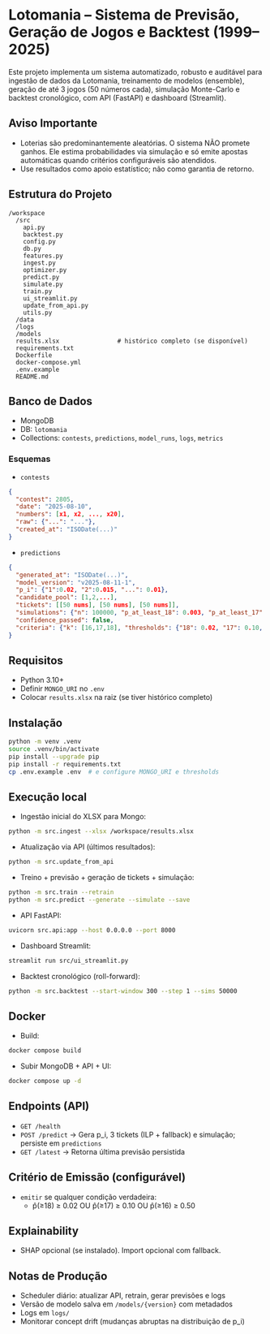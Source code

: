 # Lotomania – Sistema de Previsão, Geração de Jogos e Backtest (1999–2025)

Este projeto implementa um sistema automatizado, robusto e auditável para ingestão de dados da Lotomania, treinamento de modelos (ensemble), geração de até 3 jogos (50 números cada), simulação Monte-Carlo e backtest cronológico, com API (FastAPI) e dashboard (Streamlit).

## Aviso Importante
- Loterias são predominantemente aleatórias. O sistema NÃO promete ganhos. Ele estima probabilidades via simulação e só emite apostas automáticas quando critérios configuráveis são atendidos.
- Use resultados como apoio estatístico; não como garantia de retorno.

## Estrutura do Projeto

```
/workspace
  /src
    api.py
    backtest.py
    config.py
    db.py
    features.py
    ingest.py
    optimizer.py
    predict.py
    simulate.py
    train.py
    ui_streamlit.py
    update_from_api.py
    utils.py
  /data
  /logs
  /models
  results.xlsx                # histórico completo (se disponível)
  requirements.txt
  Dockerfile
  docker-compose.yml
  .env.example
  README.md
```

## Banco de Dados
- MongoDB
- DB: `lotomania`
- Collections: `contests`, `predictions`, `model_runs`, `logs`, `metrics`

### Esquemas
- `contests`
```json
{
  "contest": 2805,
  "date": "2025-08-10",
  "numbers": [x1, x2, ..., x20],
  "raw": {"...": "..."},
  "created_at": "ISODate(...)"
}
```
- `predictions`
```json
{
  "generated_at": "ISODate(...)",
  "model_version": "v2025-08-11-1",
  "p_i": {"1":0.02, "2":0.015, "...": 0.01},
  "candidate_pool": [1,2,...],
  "tickets": [[50 nums], [50 nums], [50 nums]],
  "simulations": {"n": 100000, "p_at_least_18": 0.003, "p_at_least_17": 0.02, "p_at_least_16": 0.12},
  "confidence_passed": false,
  "criteria": {"k": [16,17,18], "thresholds": {"18": 0.02, "17": 0.10, "16": 0.50}}
}
```

## Requisitos
- Python 3.10+
- Definir `MONGO_URI` no `.env`
- Colocar `results.xlsx` na raiz (se tiver histórico completo)

## Instalação

```bash
python -m venv .venv
source .venv/bin/activate
pip install --upgrade pip
pip install -r requirements.txt
cp .env.example .env  # e configure MONGO_URI e thresholds
```

## Execução local

- Ingestão inicial do XLSX para Mongo:
```bash
python -m src.ingest --xlsx /workspace/results.xlsx
```

- Atualização via API (últimos resultados):
```bash
python -m src.update_from_api
```

- Treino + previsão + geração de tickets + simulação:
```bash
python -m src.train --retrain
python -m src.predict --generate --simulate --save
```

- API FastAPI:
```bash
uvicorn src.api:app --host 0.0.0.0 --port 8000
```

- Dashboard Streamlit:
```bash
streamlit run src/ui_streamlit.py
```

- Backtest cronológico (roll-forward):
```bash
python -m src.backtest --start-window 300 --step 1 --sims 50000
```

## Docker

- Build:
```bash
docker compose build
```
- Subir MongoDB + API + UI:
```bash
docker compose up -d
```

## Endpoints (API)
- `GET /health`
- `POST /predict` → Gera p_i, 3 tickets (ILP + fallback) e simulação; persiste em `predictions`
- `GET /latest` → Retorna última previsão persistida

## Critério de Emissão (configurável)
- `emitir` se qualquer condição verdadeira:
  - p̂(≥18) ≥ 0.02 OU p̂(≥17) ≥ 0.10 OU p̂(≥16) ≥ 0.50

## Explainability
- SHAP opcional (se instalado). Import opcional com fallback.

## Notas de Produção
- Scheduler diário: atualizar API, retrain, gerar previsões e logs
- Versão de modelo salva em `/models/{version}` com metadados
- Logs em `logs/`
- Monitorar concept drift (mudanças abruptas na distribuição de p_i)